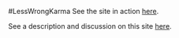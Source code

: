 #LessWrongKarma
See the site in action [here](http://srlee309.github.io/LessWrongKarma/).

See a description and discussion on this site [here](http://lesswrong.com/r/lesswrong/lw/nav/less_wrong_karma_chart_website/).
